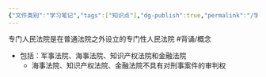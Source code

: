 ```yaml
---
{"文件类别":"学习笔记","tags":["知识点"],"dg-publish":true,"permalink":"/学习笔记studyup/知识点cheese/专门人民法院/","dgPassFrontmatter":true,"created":"2024-09-23T16:31:55.662+08:00","updated":"2024-10-21T19:49:58.130+08:00"}
---
```


专门人民法院是在普通法院之外设立的专门性人民法院 #背诵/概念 
- 包括：军事法院、海事法院、知识产权法院和金融法院
	- 海事法院、知识产权法院、金融法院不具有对刑事案件的审判权
